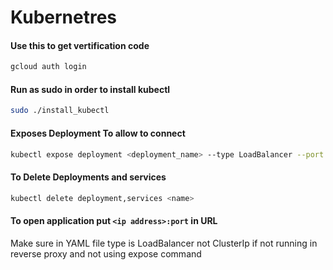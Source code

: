 # Kubernetres

#### Use this to get vertification code
```bash
gcloud auth login
```
#### Run as sudo in order to install kubectl
```bash
sudo ./install_kubectl
```
#### Exposes Deployment To allow to connect
```bash
kubectl expose deployment <deployment_name> --type LoadBalancer --port <application_port>
```
#### To Delete Deployments and services
```bash
kubectl delete deployment,services <name> 
```
#### To open application put `<ip address>:port` in URL
Make sure in YAML file type is LoadBalancer not ClusterIp if not running in reverse proxy and not using expose command
